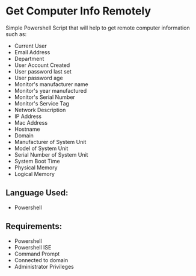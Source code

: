 # Get Computer Info Remotely

Simple Powershell Script that will help to get remote computer information such as:

- Current User
- Email Address
- Department
- User Account Created
- User password last set
- User password age
- Monitor's manufacturer name
- Monitor's year manufactured
- Monitor's Serial Number
- Monitor's Service Tag
- Network Description
- IP Address
- Mac Address
- Hostname
- Domain
- Manufacturer of System Unit
- Model of System Unit
- Serial Number of System Unit
- System Boot Time
- Physical Memory
- Logical Memory

## Language Used:
- Powershell

## Requirements:
- Powershell
- Powershell ISE
- Command Prompt
- Connected to domain
- Administrator Privileges
